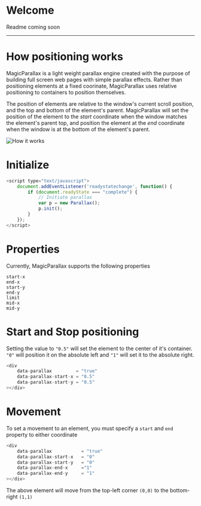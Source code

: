 # Welcome

Readme coming soon

---

# How positioning works

MagicParallax is a light weight parallax engine created with the purpose of building full screen web pages with simple parallax effects. Rather than positioning elements at a fixed coorinate, MagicParallax uses relative positioning to containers to position themselves. 

The position of elements are relative to the window's current scroll position, and the top and bottom of the element's parent. MagicParallax will set the position of the element to the *start* coordinate when the window matches the element's parent top, and position the element at the *end* coordinate when the window is at the bottom of the element's parent. 

![How it works](http://i.imgur.com/51F0SSH.png)

# Initialize
```javascript
<script type="text/javascript">
	document.addEventListener('readystatechange', function() {
		if (document.readyState === "complete") {
			// Initiate parallax
			var p = new Parallax();
			p.init();
		}
	});
</script>
```

# Properties
Currently, MagicParallax supports the following properties
```
start-x
end-x
start-y
end-y
limit
mid-x
mid-y
```

# Start and Stop positioning
Setting the value to `"0.5"` will set the element to the center of it's container. `"0"` will position it on the absolute left and `"1"` will set it to the absolute right. 
```javascript
<div
    data-parallax         = "true"
    data-parallax-start-x = "0.5"
    data-parallax-start-y = "0.5"
></div>
```

# Movement
To set a movement to an element, you must specify a `start` and `end` property to either coordinate
```javascript
<div
    data-parallax			= "true"
    data-parallax-start-x	= "0"
    data-parallax-start-y	= "0"
    data-parallax-end-x		="1"
    data-parallax-end-y		= "1"
></div>
```
The above element will move from the top-left corner `(0,0)` to the bottom-right `(1,1)`